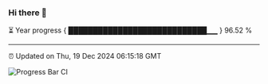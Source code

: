 ### Hi there 👋

⏳ Year progress { ████████████████████████████▁▁ } 96.52 %

---

⏰ Updated on Thu, 19 Dec 2024 06:15:18 GMT

![Progress Bar CI](https://github.com/Shyam-Makwana/GitHub-Actions-Demo/workflows/Progress%20Bar%20CI/badge.svg)
